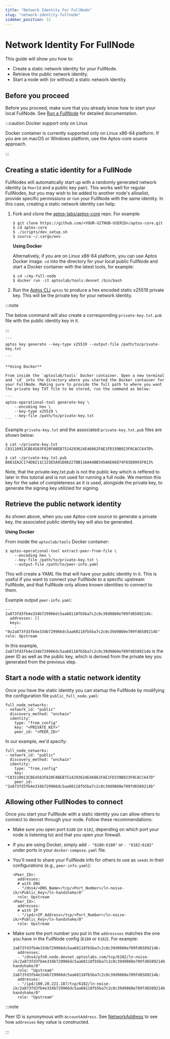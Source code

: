 ```yaml
---
title: "Network Identity For FullNode"
slug: "network-identity-fullnode"
sidebar_position: 12
---
```


# Network Identity For FullNode

This guide will show you how to:
- Create a static network identity for your FullNode.
- Retrieve the public network identity.
- Start a node with (or without) a static network identity.

## Before you proceed

Before you proceed, make sure that you already know how to start your local FullNode. See [Run a FullNode](run-a-fullnode) for detailed documentation.

:::caution Docker support only on Linux

Docker container is currently supported only on Linux x86-64 platform. If you are on macOS or Windows platform, use the Aptos-core source approach.

:::

## Creating a static identity for a FullNode

FullNodes will automatically start up with a randomly generated network identity (a `PeerId` and a public key pair). This works well for regular FullNodes, but you may wish to be added to another node's allowlist, provide specific permissions or run your FullNode with the same identity. In this case, creating a static network identity can help.

1. Fork and clone the [aptos-labs/aptos-core](https://github.com/aptos-labs/aptos-core) repo. For example:

    ```
    $ git clone https://github.com/<YOUR-GITHUB-USERID>/aptos-core.git
    $ cd aptos-core
    $ ./scripts/dev_setup.sh
    $ source ~/.cargo/env
    ```

    **Using Docker**

    Alternatively, if you are on Linux x86-64 platform, you can use Aptos Docker image. `cd` into the directory for your local public FullNode and start a Docker container with the latest tools, for example:

    ```
    $ cd ~/my-full-node
    $ docker run -it aptoslab/tools:devnet /bin/bash
    ```

2. Run the [Aptos CLI](https://github.com/aptos-labs/aptos-core/blob/main/crates/aptos/README.md) `aptos` to produce a hex encoded static x25519 private key. This will be the private key for your network identity.

  :::note

  The below command will also create a corresponding `private-key.txt.pub` file with the public identity key in it.

  :::

    ```
    aptos key generate --key-type x25519 --output-file /path/to/private-key.txt

    ```

    **Using Docker**

    From inside the `aptoslab/tools` Docker container. Open a new terminal and `cd` into the directory where you started the Docker container for your FullNode. Making sure to provide the full path to where you want the private key TXT file to be stored, run the command as below:

    ```
    aptos-operational-tool generate-key \
        --encoding hex \
        --key-type x25519 \
        --key-file /path/to/private-key.txt
    ```

Example `private-key.txt` and the associated `private-key.txt.pub` files are shown below:

  ```
  $ cat ~/private-key.txt
  C83110913CBE4583F820FABEB7514293624E46862FAE1FD339B923F0CACC647D%           

  $ cat ~/private-key.txt.pub
  B881EA2C174D8211C123E5A91D86227DB116A44BB345A6E66874F83D8993F813%
  ```
Note, that the private-key.txt.pub is not the public key which is reffered to later in this tutorial and is not used for running a full node. We mention this key for the sake of completeness as it is used, alongside the private key, to generate the signing key utilizied for signing. 

## Retrieve the public network identity

As shown above, when you use Aptos-core source to generate a private key, the associated public identity key will also be generated.

  **Using Docker**

  From inside the `aptoslab/tools` Docker container:

  ```
  $ aptos-operational-tool extract-peer-from-file \
      --encoding hex \
      --key-file /path/to/private-key.txt \
      --output-file /path/to/peer-info.yaml
  ```

This will create a YAML file that will have your public identity in it. This is useful if you want to connect your FullNode to a specific upstream FullNode, and that FullNode only allows known identities to connect to them.

Example output `peer-info.yaml`:

 ```
 ---
 2a873fd3fb4e334b729966dc5aa68118fb5ba7c2c0c39d9860e709fd6589214b:
   addresses: []
   keys:
     - "0x2a873fd3fb4e334b729966dc5aa68118fb5ba7c2c0c39d9860e709fd6589214b"
 role: Upstream
  ```

  In this example, `2a873fd3fb4e334b729966dc5aa68118fb5ba7c2c0c39d9860e709fd6589214b` is the peer ID as well as the public key, which is derived from the private key you generated from the previous step.



## Start a node with a static network identity

Once you have the static identity you can startup the FullNode by modifying the configuration file `public_full_node.yaml`:

```
full_node_networks:
- network_id: "public"
  discovery_method: "onchain"
  identity:
    type: "from_config"
    key: "<PRIVATE_KEY>"
    peer_id: "<PEER_ID>"
```

In our example, we'd specify:

```
full_node_networks:
- network_id: "public"
  discovery_method: "onchain"
  identity:
    type: "from_config"
    key: "C83110913CBE4583F820FABEB7514293624E46862FAE1FD339B923F0CACC647D"
    peer_id: "2a873fd3fb4e334b729966dc5aa68118fb5ba7c2c0c39d9860e709fd6589214b"
```

## Allowing other FullNodes to connect

Once you start your FullNode with a static identity you can allow others to connect to devnet through your node. Follow these recommendations:

- Make sure you open port `6180` (or `6182`, depending on which port your node is listening to) and that you open your firewall.
- If you are using Docker, simply add `- "6180:6180"` or `- "6182:6182"` under ports in your ``docker-compose.yaml`` file.
- You'll need to share your FullNode info for others to use as `seeds` in their configurations (e.g., `peer-info.yaml`):

  ```
  <Peer_ID>:
    addresses:
    # with DNS
    - "/dns4/<DNS_Name>/tcp/<Port_Number>/ln-noise-ik/<Public_Key>/ln-handshake/0"
    role: Upstream
  <Peer_ID>:
    addresses:
    # with IP
    - "/ip4/<IP_Address>/tcp/<Port_Number>/ln-noise-ik/<Public_Key>/ln-handshake/0"
    role: Upstream
  ```

- Make sure the port number you put in the `addressses` matches the one you have in the FullNode config (`6180` or `6182`). For example:

  ```
  2a873fd3fb4e334b729966dc5aa68118fb5ba7c2c0c39d9860e709fd6589214b:
    addresses:
    - "/dns4/pfn0.node.devnet.aptoslabs.com/tcp/6182/ln-noise-ik/2a873fd3fb4e334b729966dc5aa68118fb5ba7c2c0c39d9860e709fd6589214b/ln-handshake/0"
    role: "Upstream"
  2a873fd3fb4e334b729966dc5aa68118fb5ba7c2c0c39d9860e709fd6589214b:
    addresses:
    - "/ip4/100.20.221.187/tcp/6182/ln-noise-ik/2a873fd3fb4e334b729966dc5aa68118fb5ba7c2c0c39d9860e709fd6589214b/ln-handshake/0"
    role: "Upstream"
  ```

:::note

Peer ID is synonymous with `AccountAddress`. See [NetworkAddress](https://github.com/aptos-labs/aptos-core/blob/main/documentation/specifications/network/network-address.md) to see how `addresses` key value is constructed.

:::
